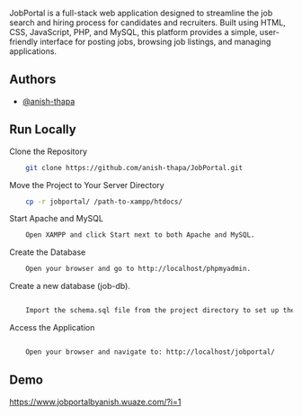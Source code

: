 
JobPortal is a full-stack web application designed to streamline the job search and hiring process for candidates and recruiters. Built using HTML, CSS, JavaScript, PHP, and MySQL, this platform provides a simple, user-friendly interface for posting jobs, browsing job listings, and managing applications.
## Authors

- [@anish-thapa](https://www.github.com/anish-thapa)


## Run Locally

Clone the Repository

```bash
    git clone https://github.com/anish-thapa/JobPortal.git
```

Move the Project to Your Server Directory

```bash
    cp -r jobportal/ /path-to-xampp/htdocs/

```

Start Apache and MySQL

```bash
    Open XAMPP and click Start next to both Apache and MySQL.
```

Create the Database

```bash
    Open your browser and go to http://localhost/phpmyadmin.
  ```

Create a new database (job-db).
```bash

    Import the schema.sql file from the project directory to set up the database structure.


```
Access the Application

```bash

    Open your browser and navigate to: http://localhost/jobportal/

```


## Demo

https://www.jobportalbyanish.wuaze.com/?i=1
